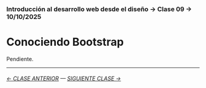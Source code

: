 ### Introducción al desarrollo web desde el diseño → Clase 09 → 10/10/2025 

# Conociendo Bootstrap

Pendiente.

- - - - - - - - - - - - -

###### [← CLASE ANTERIOR](https://github.com/profesorfaco/opr/tree/main/clase-08) — [SIGUIENTE CLASE →](https://github.com/profesorfaco/opr/tree/main/clase-10)
